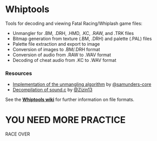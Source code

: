 # Whiptools
Tools for decoding and viewing Fatal Racing/Whiplash game files:

- Unmangler for .BM, .DRH, .HMD, .KC, .RAW, and .TRK files
- Bitmap generation from texture (.BM, .DRH) and palette (.PAL) files
- Palette file extraction and export to image
- Conversion of images to .BM/.DRH format
- Conversion of audio from .RAW to .WAV format
- Decoding of cheat audio from .KC to .WAV format

### Resources
- [Implementation of the unmangling algorithm](https://gist.github.com/samunders-core/1acaadc064f203e4f2ab769c7dfabeda) by [@samunders-core](https://github.com/samunders-core)
- [Decompilation of sound.c](https://github.com/Zizin13/ROLLER/blob/b16cacf124f4ff2654fc3f8f77e7760780c49879/PROJECTS/ROLLER/sound.c) by [@Zizin13](https://github.com/Zizin13)

See the [**Whiptools wiki**](https://github.com/ninjatobob/Whiptools/wiki) for further information on file formats.

# YOU NEED MORE PRACTICE
RACE OVER

